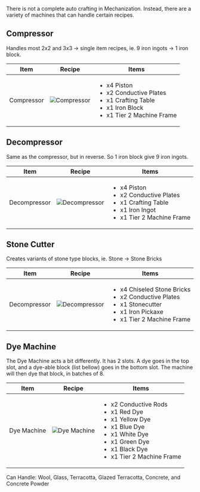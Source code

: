There is not a complete auto crafting in Mechanization. Instead, there are a variety of machines that can handle certain recipes.

## Compressor

Handles most 2x2 and 3x3 -> single item recipes, ie. 9 iron ingots -> 1 iron block.

| Item | Recipe | Items |
|------|--------|-------|
| Compressor| ![Compressor](https://cdn.discordapp.com/attachments/739536694398812230/879745986048720956/compressor.png) | <ul><li>x4 Piston</li><li>x2 Conductive Plates</li><li>x1 Crafting Table</li><li>x1 Iron Block</li><li>x1 Tier 2 Machine Frame</li></ul> |

## Decompressor

Same as the compressor, but in reverse. So 1 iron block give 9 iron ingots.

| Item | Recipe | Items |
|------|--------|-------|
| Decompressor| ![Decompressor](https://cdn.discordapp.com/attachments/739536694398812230/879745998916837386/decompressor.png) | <ul><li>x4 Piston</li><li>x2 Conductive Plates</li><li>x1 Crafting Table</li><li>x1 Iron Ingot</li><li>x1 Tier 2 Machine Frame</li></ul> |

## Stone Cutter

Creates variants of stone type blocks, ie. Stone -> Stone Bricks

| Item | Recipe | Items |
|------|--------|-------|
| Decompressor| ![Decompressor](https://cdn.discordapp.com/attachments/739536694398812230/879746042302718002/stone_cutter.png) | <ul><li>x4 Chiseled Stone Bricks</li><li>x2 Conductive Plates</li><li>x1 Stonecutter</li><li>x1 Iron Pickaxe</li><li>x1 Tier 2 Machine Frame</li></ul> |

## Dye Machine

The Dye Machine acts a bit differently. It has 2 slots. A dye goes in the top slot, and a dye-able block (list bellow) goes in the bottom slot. The machine will then dye that block, in batches of 8.

| Item | Recipe | Items |
|------|--------|-------|
| Dye Machine| ![Dye Machine](https://cdn.discordapp.com/attachments/739536694398812230/879746062036926564/dye_machine.png) | <ul><li>x2 Conductive Rods</li><li>x1 Red Dye</li><li>x1 Yellow Dye</li><li>x1 Blue Dye</li><li>x1 White Dye</li><li>x1 Green Dye</li><li>x1 Black Dye</li><li>x1 Tier 2 Machine Frame</li></ul> |

Can Handle: Wool, Glass, Terracotta, Glazed Terracotta, Concrete, and Concrete Powder